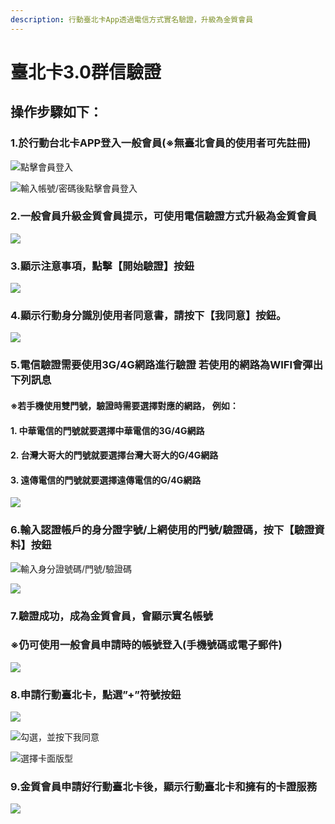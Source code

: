 ```yaml
---
description: 行動臺北卡App透過電信方式實名驗證，升級為金質會員
---
```


# 臺北卡3.0群信驗證

## 操作步驟如下：

### 1.於行動台北卡APP登入一般會員\(※無臺北會員的使用者可先註冊\)

![&#x9EDE;&#x64CA;&#x6703;&#x54E1;&#x767B;&#x5165;](.gitbook/assets/login_01_512.png)

![&#x8F38;&#x5165;&#x5E33;&#x865F;/&#x5BC6;&#x78BC;&#x5F8C;&#x9EDE;&#x64CA;&#x6703;&#x54E1;&#x767B;&#x5165;](.gitbook/assets/login_02_512.png)

### 2.一般會員升級金質會員提示，可使用電信驗證方式升級為金質會員

![](.gitbook/assets/mobile_check_512.png)

### 3.顯示注意事項，點擊【開始驗證】按鈕

![](.gitbook/assets/mobile_chek_02_512.png)

### 4.顯示行動身分識別使用者同意書，請按下【我同意】按鈕。

![](.gitbook/assets/mobile_chek_03_512.png)

### 5.電信驗證需要使用3G/4G網路進行驗證 若使用的網路為WIFI會彈出下列訊息 

#### ※若手機使用雙門號，驗證時需要選擇對應的網路， 例如： 

#### 1. 中華電信的門號就要選擇中華電信的3G/4G網路

####  2. 台灣大哥大的門號就要選擇台灣大哥大的G/4G網路

####  3. 遠傳電信的門號就要選擇遠傳電信的G/4G網路

![](.gitbook/assets/mobile_chek_04_512.png)

### 6.輸入認證帳戶的身分證字號/上網使用的門號/驗證碼，按下【驗證資料】按鈕

![&#x8F38;&#x5165;&#x8EAB;&#x5206;&#x8B49;&#x865F;&#x78BC;/&#x9580;&#x865F;/&#x9A57;&#x8B49;&#x78BC;](.gitbook/assets/mobile_chek_05_512.png)

![](.gitbook/assets/mobile_chek_06_512.png)

### 7.驗證成功，成為金質會員，會顯示實名帳號 

### ※仍可使用一般會員申請時的帳號登入\(手機號碼或電子郵件\)

![](.gitbook/assets/mobile_success_512.png)

### 8.申請行動臺北卡，點選”+”符號按鈕

![](.gitbook/assets/gold_01.png)

![&#x52FE;&#x9078;&#xFF0C;&#x4E26;&#x6309;&#x4E0B;&#x6211;&#x540C;&#x610F;](.gitbook/assets/gold_02.png)

![&#x9078;&#x64C7;&#x5361;&#x9762;&#x7248;&#x578B;](.gitbook/assets/gold_03.png)

### 9.金質會員申請好行動臺北卡後，顯示行動臺北卡和擁有的卡證服務

![](.gitbook/assets/gold_05.png)

